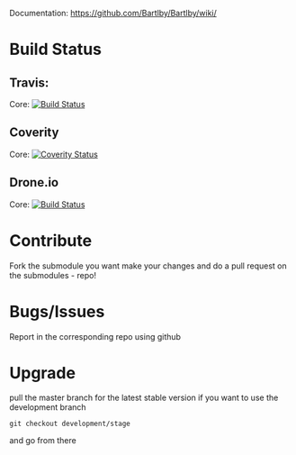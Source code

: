 
Documentation: https://github.com/Bartlby/Bartlby/wiki/

# Build Status
## Travis:
Core: [![Build Status](https://travis-ci.org/Bartlby/bartlby-core.png?branch=master)](https://travis-ci.org/Bartlby/bartlby-core)
## Coverity  
Core: [![Coverity Status](https://scan.coverity.com/projects/2909/badge.svg)](https://scan.coverity.com/projects/2909)

## Drone.io
Core: [![Build Status](https://drone.io/github.com/Bartlby/bartlby-core/status.png)](https://drone.io/github.com/Bartlby/bartlby-core/latest)
      
# Contribute
Fork the submodule you want make your changes and do a pull request on the submodules - repo!

# Bugs/Issues
Report in the corresponding repo using github

# Upgrade
pull the master branch for the latest stable version
if you want to use the development branch

`git checkout development/stage`

and go from there


